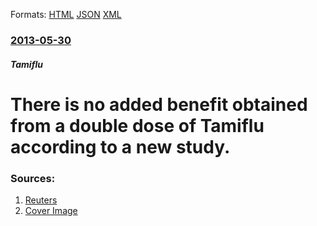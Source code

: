 
Formats: [HTML](/news/2013/05/30/there-is-no-added-benefit-obtained-from-a-double-dose-of-tamiflu-according-to-a-new-study.html)  [JSON](/news/2013/05/30/there-is-no-added-benefit-obtained-from-a-double-dose-of-tamiflu-according-to-a-new-study.json)  [XML](/news/2013/05/30/there-is-no-added-benefit-obtained-from-a-double-dose-of-tamiflu-according-to-a-new-study.xml)  

### [2013-05-30](/news/2013/05/30/index.md)

##### Tamiflu
# There is no added benefit obtained from a double dose of Tamiflu according to a new study. 




### Sources:

1. [Reuters](https://www.reuters.com/article/2013/05/30/us-roche-tamiflu-idUSBRE94T15C20130530)
1. [Cover Image](https://s1.reutersmedia.net/resources/r/?m=02&d=20130530&t=2&i=736690119&w=&fh=545px&fw=&ll=&pl=&sq=&r=CBRE94T1RM500)
